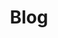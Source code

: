 ---
layout: feed
title: "Blog"
eleventyNavigation:
    key: "Blog"
pagination:
    data: collections.post
    size: 5
    reverse: true
    prevText: "Newer posts"
    nextText: "Older posts"
    anchor: "#post-list"
itemList:
    headline: "Recent Posts"
    emptyText: "No posts to display."
sidebar:
    itemList:
        collection: post
---